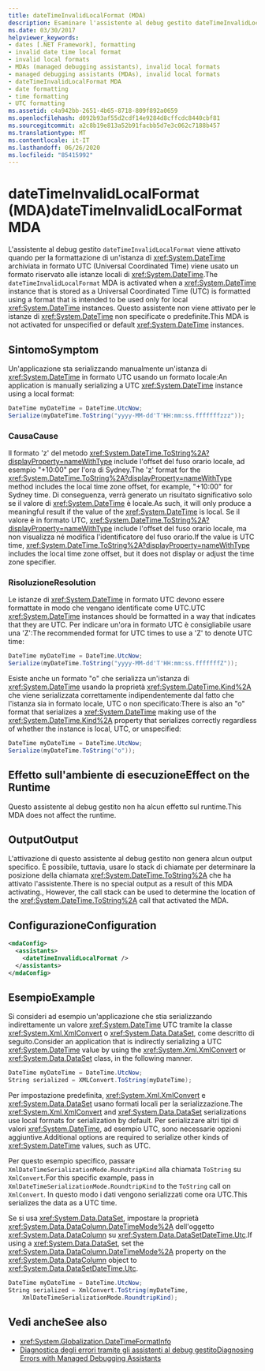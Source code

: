 ```yaml
---
title: dateTimeInvalidLocalFormat (MDA)
description: Esaminare l'assistente al debug gestito dateTimeInvalidLocalFormat, che viene attivato quando un valore DateTime archiviato dall'ora UTC ottiene un formato DateTime solo locale.
ms.date: 03/30/2017
helpviewer_keywords:
- dates [.NET Framework], formatting
- invalid date time local format
- invalid local formats
- MDAs (managed debugging assistants), invalid local formats
- managed debugging assistants (MDAs), invalid local formats
- dateTimeInvalidLocalFormat MDA
- date formatting
- time formatting
- UTC formatting
ms.assetid: c4a942bb-2651-4b65-8718-809f892a0659
ms.openlocfilehash: d092b93af55d2cdf14e9284d8cffcdc8440cbf81
ms.sourcegitcommit: a2c8b19e813a52b91facbb5d7e3c062c7188b457
ms.translationtype: MT
ms.contentlocale: it-IT
ms.lasthandoff: 06/26/2020
ms.locfileid: "85415992"
---
```

# <a name="datetimeinvalidlocalformat-mda"></a><span data-ttu-id="e5290-103">dateTimeInvalidLocalFormat (MDA)</span><span class="sxs-lookup"><span data-stu-id="e5290-103">dateTimeInvalidLocalFormat MDA</span></span>
<span data-ttu-id="e5290-104">L'assistente al debug gestito `dateTimeInvalidLocalFormat` viene attivato quando per la formattazione di un'istanza di <xref:System.DateTime> archiviata in formato UTC (Universal Coordinated Time) viene usato un formato riservato alle istanze locali di <xref:System.DateTime>.</span><span class="sxs-lookup"><span data-stu-id="e5290-104">The `dateTimeInvalidLocalFormat` MDA is activated when a <xref:System.DateTime> instance that is stored as a Universal Coordinated Time (UTC) is formatted using a format that is intended to be used only for local <xref:System.DateTime> instances.</span></span> <span data-ttu-id="e5290-105">Questo assistente non viene attivato per le istanze di <xref:System.DateTime> non specificate o predefinite.</span><span class="sxs-lookup"><span data-stu-id="e5290-105">This MDA is not activated for unspecified or default <xref:System.DateTime> instances.</span></span>  
  
## <a name="symptom"></a><span data-ttu-id="e5290-106">Sintomo</span><span class="sxs-lookup"><span data-stu-id="e5290-106">Symptom</span></span>  
 <span data-ttu-id="e5290-107">Un'applicazione sta serializzando manualmente un'istanza di <xref:System.DateTime> in formato UTC usando un formato locale:</span><span class="sxs-lookup"><span data-stu-id="e5290-107">An application is manually serializing a UTC <xref:System.DateTime> instance using a local format:</span></span>  
  
```csharp
DateTime myDateTime = DateTime.UtcNow;  
Serialize(myDateTime.ToString("yyyy-MM-dd'T'HH:mm:ss.fffffffzzz"));  
```  
  
### <a name="cause"></a><span data-ttu-id="e5290-108">Causa</span><span class="sxs-lookup"><span data-stu-id="e5290-108">Cause</span></span>  
 <span data-ttu-id="e5290-109">Il formato 'z' del metodo <xref:System.DateTime.ToString%2A?displayProperty=nameWithType> include l'offset del fuso orario locale, ad esempio "+10:00" per l'ora di Sydney.</span><span class="sxs-lookup"><span data-stu-id="e5290-109">The 'z' format for the <xref:System.DateTime.ToString%2A?displayProperty=nameWithType> method includes the local time zone offset, for example, "+10:00" for Sydney time.</span></span> <span data-ttu-id="e5290-110">Di conseguenza, verrà generato un risultato significativo solo se il valore di <xref:System.DateTime> è locale.</span><span class="sxs-lookup"><span data-stu-id="e5290-110">As such, it will only produce a meaningful result if the value of the <xref:System.DateTime> is local.</span></span> <span data-ttu-id="e5290-111">Se il valore è in formato UTC, <xref:System.DateTime.ToString%2A?displayProperty=nameWithType> include l'offset del fuso orario locale, ma non visualizza né modifica l'identificatore del fuso orario.</span><span class="sxs-lookup"><span data-stu-id="e5290-111">If the value is UTC time, <xref:System.DateTime.ToString%2A?displayProperty=nameWithType> includes the local time zone offset, but it does not display or adjust the time zone specifier.</span></span>  
  
### <a name="resolution"></a><span data-ttu-id="e5290-112">Risoluzione</span><span class="sxs-lookup"><span data-stu-id="e5290-112">Resolution</span></span>  
 <span data-ttu-id="e5290-113">Le istanze di <xref:System.DateTime> in formato UTC devono essere formattate in modo che vengano identificate come UTC.</span><span class="sxs-lookup"><span data-stu-id="e5290-113">UTC <xref:System.DateTime> instances should be formatted in a way that indicates that they are UTC.</span></span> <span data-ttu-id="e5290-114">Per indicare un'ora in formato UTC è consigliabile usare una 'Z':</span><span class="sxs-lookup"><span data-stu-id="e5290-114">The recommended format for UTC times to use a 'Z' to denote UTC time:</span></span>  
  
```csharp
DateTime myDateTime = DateTime.UtcNow;  
Serialize(myDateTime.ToString("yyyy-MM-dd'T'HH:mm:ss.fffffffZ"));  
```  
  
 <span data-ttu-id="e5290-115">Esiste anche un formato "o" che serializza un'istanza di <xref:System.DateTime> usando la proprietà <xref:System.DateTime.Kind%2A> che viene serializzata correttamente indipendentemente dal fatto che l'istanza sia in formato locale, UTC o non specificato:</span><span class="sxs-lookup"><span data-stu-id="e5290-115">There is also an "o" format that serializes a <xref:System.DateTime> making use of the <xref:System.DateTime.Kind%2A> property that serializes correctly regardless of whether the instance is local, UTC, or unspecified:</span></span>  
  
```csharp
DateTime myDateTime = DateTime.UtcNow;  
Serialize(myDateTime.ToString("o"));  
```  
  
## <a name="effect-on-the-runtime"></a><span data-ttu-id="e5290-116">Effetto sull'ambiente di esecuzione</span><span class="sxs-lookup"><span data-stu-id="e5290-116">Effect on the Runtime</span></span>  
 <span data-ttu-id="e5290-117">Questo assistente al debug gestito non ha alcun effetto sul runtime.</span><span class="sxs-lookup"><span data-stu-id="e5290-117">This MDA does not affect the runtime.</span></span>  
  
## <a name="output"></a><span data-ttu-id="e5290-118">Output</span><span class="sxs-lookup"><span data-stu-id="e5290-118">Output</span></span>  
 <span data-ttu-id="e5290-119">L'attivazione di questo assistente al debug gestito non genera alcun output specifico. È possibile, tuttavia, usare lo stack di chiamate per determinare la posizione della chiamata <xref:System.DateTime.ToString%2A> che ha attivato l'assistente.</span><span class="sxs-lookup"><span data-stu-id="e5290-119">There is no special output as a result of this MDA activating., However, the call stack can be used to determine the location of the <xref:System.DateTime.ToString%2A> call that activated the MDA.</span></span>  
  
## <a name="configuration"></a><span data-ttu-id="e5290-120">Configurazione</span><span class="sxs-lookup"><span data-stu-id="e5290-120">Configuration</span></span>  
  
```xml  
<mdaConfig>  
  <assistants>  
    <dateTimeInvalidLocalFormat />  
  </assistants>  
</mdaConfig>  
```  
  
## <a name="example"></a><span data-ttu-id="e5290-121">Esempio</span><span class="sxs-lookup"><span data-stu-id="e5290-121">Example</span></span>  
 <span data-ttu-id="e5290-122">Si consideri ad esempio un'applicazione che stia serializzando indirettamente un valore <xref:System.DateTime> UTC tramite la classe <xref:System.Xml.XmlConvert> o <xref:System.Data.DataSet>, come descritto di seguito.</span><span class="sxs-lookup"><span data-stu-id="e5290-122">Consider an application that is indirectly serializing a UTC <xref:System.DateTime> value by using the <xref:System.Xml.XmlConvert> or <xref:System.Data.DataSet> class, in the following manner.</span></span>  
  
```csharp
DateTime myDateTime = DateTime.UtcNow;  
String serialized = XMLConvert.ToString(myDateTime);  
```  
  
 <span data-ttu-id="e5290-123">Per impostazione predefinita, <xref:System.Xml.XmlConvert> e <xref:System.Data.DataSet> usano formati locali per la serializzazione.</span><span class="sxs-lookup"><span data-stu-id="e5290-123">The <xref:System.Xml.XmlConvert> and <xref:System.Data.DataSet> serializations use local formats for serialization by default.</span></span> <span data-ttu-id="e5290-124">Per serializzare altri tipi di valori <xref:System.DateTime>, ad esempio UTC, sono necessarie opzioni aggiuntive.</span><span class="sxs-lookup"><span data-stu-id="e5290-124">Additional options are required to serialize other kinds of <xref:System.DateTime> values, such as UTC.</span></span>  
  
 <span data-ttu-id="e5290-125">Per questo esempio specifico, passare `XmlDateTimeSerializationMode.RoundtripKind` alla chiamata `ToString` su `XmlConvert`.</span><span class="sxs-lookup"><span data-stu-id="e5290-125">For this specific example, pass in `XmlDateTimeSerializationMode.RoundtripKind` to the `ToString` call on `XmlConvert`.</span></span> <span data-ttu-id="e5290-126">In questo modo i dati vengono serializzati come ora UTC.</span><span class="sxs-lookup"><span data-stu-id="e5290-126">This serializes the data as a UTC time.</span></span>  
  
 <span data-ttu-id="e5290-127">Se si usa <xref:System.Data.DataSet>, impostare la proprietà <xref:System.Data.DataColumn.DateTimeMode%2A> dell'oggetto <xref:System.Data.DataColumn> su <xref:System.Data.DataSetDateTime.Utc>.</span><span class="sxs-lookup"><span data-stu-id="e5290-127">If using a <xref:System.Data.DataSet>, set the <xref:System.Data.DataColumn.DateTimeMode%2A> property on the <xref:System.Data.DataColumn> object to <xref:System.Data.DataSetDateTime.Utc>.</span></span>  
  
```csharp
DateTime myDateTime = DateTime.UtcNow;  
String serialized = XmlConvert.ToString(myDateTime,
    XmlDateTimeSerializationMode.RoundtripKind);  
```  
  
## <a name="see-also"></a><span data-ttu-id="e5290-128">Vedi anche</span><span class="sxs-lookup"><span data-stu-id="e5290-128">See also</span></span>

- <xref:System.Globalization.DateTimeFormatInfo>
- [<span data-ttu-id="e5290-129">Diagnostica degli errori tramite gli assistenti al debug gestito</span><span class="sxs-lookup"><span data-stu-id="e5290-129">Diagnosing Errors with Managed Debugging Assistants</span></span>](diagnosing-errors-with-managed-debugging-assistants.md)
